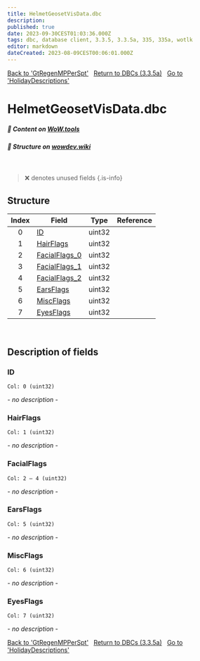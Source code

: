 ```yaml
---
title: HelmetGeosetVisData.dbc
description:
published: true
date: 2023-09-30CEST01:03:36.000Z
tags: dbc, database client, 3.3.5, 3.3.5a, 335, 335a, wotlk
editor: markdown
dateCreated: 2023-08-09CEST00:06:01.000Z
---
```

<a href="https://trinitycore.info/files/DBC/335/gtregenmpperspt" class="mt-5 v-btn v-btn--depressed v-btn--flat v-btn--outlined theme--light v-size--default darkblue--text text--lighten-3"><span class="v-btn__content"><i aria-hidden="true" class="v-icon notranslate v-icon--left mdi mdi-arrow-left theme--light"></i><span>Back to 'GtRegenMPPerSpt'</span></span></a>&nbsp;&nbsp;&nbsp;<a href="https://trinitycore.info/files/DBC/335/DBC" class="mt-5 v-btn v-btn--depressed v-btn--flat v-btn--outlined theme--light v-size--default darkblue--text text--lighten-3"><span class="v-btn__content"><i aria-hidden="true" class="v-icon notranslate v-icon--left mdi mdi-home-outline theme--light"></i><span>Return to DBCs (3.3.5a)</span></span></a>&nbsp;&nbsp;&nbsp;<a href="https://trinitycore.info/files/DBC/335/holidaydescriptions" class="mt-5 v-btn v-btn--depressed v-btn--flat v-btn--outlined theme--light v-size--default darkblue--text text--lighten-3"><span class="v-btn__content"><span>Go to 'HolidayDescriptions'</span><i aria-hidden="true" class="v-icon notranslate v-icon--right mdi mdi-arrow-right theme--light"></i></span></a>

# HelmetGeosetVisData.dbc
##### :open_book: Content on [WoW.tools](https://wow.tools/dbc/?dbc=helmetgeosetvisdata&build=3.3.5.12340)
##### :pencil: Structure on [wowdev.wiki](https://wowdev.wiki/DB/HelmetGeosetVisData)
&nbsp;

> :x: denotes unused fields
{.is-info}


## Structure

| Index | Field | Type | Reference |
| :---: | --- | :---: | --- |
| 0 | [ID](#id-alt) | uint32 |  |
| 1 | [HairFlags](#hairflags) | uint32 |  |
| 2 | [FacialFlags_0](#facialflags) | uint32 |  |
| 3 | [FacialFlags_1](#facialflags) | uint32 |  |
| 4 | [FacialFlags_2](#facialflags) | uint32 |  |
| 5 | [EarsFlags](#earsflags) | uint32 |  |
| 6 | [MiscFlags](#miscflags) | uint32 |  |
| 7 | [EyesFlags](#eyesflags) | uint32 |  |
&nbsp;
## Description of fields

### ID <!-- {#id-alt} -->
<code>Col: 0 (uint32)</code>

*- no description -*
&nbsp;

### HairFlags
<code>Col: 1 (uint32)</code>

*- no description -*
&nbsp;

### FacialFlags
<code>Col: 2 &ndash; 4 (uint32)</code>

*- no description -*
&nbsp;

### EarsFlags
<code>Col: 5 (uint32)</code>

*- no description -*
&nbsp;

### MiscFlags
<code>Col: 6 (uint32)</code>

*- no description -*
&nbsp;

### EyesFlags
<code>Col: 7 (uint32)</code>

*- no description -*
&nbsp;

<a href="https://trinitycore.info/files/DBC/335/gtregenmpperspt" class="mt-5 v-btn v-btn--depressed v-btn--flat v-btn--outlined theme--light v-size--default darkblue--text text--lighten-3"><span class="v-btn__content"><i aria-hidden="true" class="v-icon notranslate v-icon--left mdi mdi-arrow-left theme--light"></i><span>Back to 'GtRegenMPPerSpt'</span></span></a>&nbsp;&nbsp;&nbsp;<a href="https://trinitycore.info/files/DBC/335/DBC" class="mt-5 v-btn v-btn--depressed v-btn--flat v-btn--outlined theme--light v-size--default darkblue--text text--lighten-3"><span class="v-btn__content"><i aria-hidden="true" class="v-icon notranslate v-icon--left mdi mdi-home-outline theme--light"></i><span>Return to DBCs (3.3.5a)</span></span></a>&nbsp;&nbsp;&nbsp;<a href="https://trinitycore.info/files/DBC/335/holidaydescriptions" class="mt-5 v-btn v-btn--depressed v-btn--flat v-btn--outlined theme--light v-size--default darkblue--text text--lighten-3"><span class="v-btn__content"><span>Go to 'HolidayDescriptions'</span><i aria-hidden="true" class="v-icon notranslate v-icon--right mdi mdi-arrow-right theme--light"></i></span></a>
